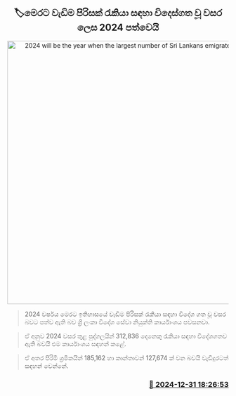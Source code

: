 <p align='center'><b><h2 align='center' title='2024 will be the year when the largest number of Sri Lankans emigrated for work'>🏷මෙරට වැඩිම පිරිසක් රැකියා සඳහා විදෙස්ගත වූ වසර ලෙස 2024 පත්වෙයි</h2></b></p>
<p align='center'><img src='https://helakuru.sgp1.cdn.digitaloceanspaces.com/esana/images/lib/airport-archived.jpg' width='600' alt='2024 will be the year when the largest number of Sri Lankans emigrated for work'></p>

> 2024 වර්ෂය මෙරට ඉතිහාසයේ වැඩිම පිරිසක් රැකියා සඳහා විදේශ ගත වූ වසර බවට පත්ව ඇති බව ශ්‍රී ලංකා විදේශ සේවා නියුක්ති කාර්යාංශය පවසනවා.

> ඒ අනුව 2024 වසර තුළ පුද්ගලයින් 312,836 දෙනෙකු රැකියා සඳහා විදේශගතව ඇති බවයි එම කාර්යාංශය සඳහන් කළේ.

> ඒ අතර පිරිමි ශ්‍රමිකයින් 185,162 හා කාන්තාවන් 127,674 ක් වන බවයි වැඩිදුරටත් සඳහන් වෙන්නේ.



<h3 align='right'><a href='https://www.helakuru.lk/esana/p/106230/'>📅 2024-12-31 18:26:53</a></h3>
